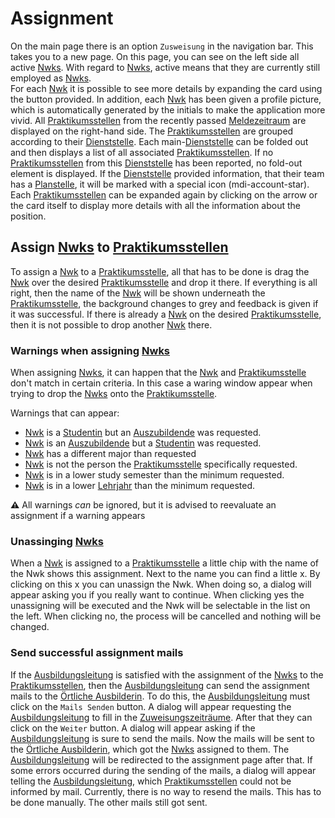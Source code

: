 # Assignment

On the main page there is an option `Zusweisung` in the navigation bar.
This takes you to a new page.
On this page, you can see on the left side all active [Nwks](./../glossary.md#nwk). 
With regard to [Nwks](./../glossary.md#nwk), active means that they are currently still employed as [Nwks](./../glossary.md#nwk).  
For each [Nwk](./../glossary.md#nwk) it is possible to see more details by expanding the card using the button provided.
In addition, each [Nwk](./../glossary.md#nwk) has been given a profile picture, 
which is automatically generated by the initials to make the application more vivid.
All [Praktikumsstellen](./../glossary.md#praktikumsstelle) from the recently passed [Meldezeitraum](../glossary.md#meldezeitraum) are displayed on the right-hand side. 
The [Praktikumsstellen](./../glossary.md#praktikumsstelle) are grouped according to their [Dienststelle](../glossary.md#dienststelle).
Each main-[Dienststelle](../glossary.md#dienststelle) can be folded out and then displays a list of all associated [Praktikumsstellen](./../glossary.md#praktikumsstelle). 
If no [Praktikumsstellen](./../glossary.md#praktikumsstelle) from this [Dienststelle](../glossary.md#dienststelle) has been reported, no fold-out element is displayed.
If the [Dienststelle](../glossary.md#dienststelle) provided information, that their team has a [Planstelle](../glossary.md#planstelle),
it will be marked with a special icon (mdi-account-star).
Each [Praktikumsstellen](./../glossary.md#praktikumsstelle) can be expanded again by clicking on the arrow or the card itself to display more details with all the information about the position.

## Assign [Nwks](./../glossary.md#nwk) to [Praktikumsstellen](./../glossary.md#praktikumsstelle)

To assign a [Nwk](./../glossary.md#nwk) to a [Praktikumsstelle](./../glossary.md#praktikumsstelle),
all that has to be done is drag the [Nwk](./../glossary.md#nwk) over the desired [Praktikumsstelle](./../glossary.md#praktikumsstelle) and drop it there.
If everything is all right, then the name of the [Nwk](./../glossary.md#nwk) will be shown underneath the [Praktikumsstelle](./../glossary.md#praktikumsstelle),
 the background changes to grey and feedback is given if it was successful.
If there is already a [Nwk](./../glossary.md#nwk) on the desired [Praktikumsstelle](./../glossary.md#praktikumsstelle),
then it is not possible to drop another [Nwk](./../glossary.md#nwk) there.

### Warnings when assigning [Nwks](./../glossary.md#nwk)

When assigning [Nwks](./../glossary.md#nwk), it can happen that the [Nwk](./../glossary.md#nwk) and [Praktikumsstelle](./../glossary.md#praktikumsstelle) don't match in certain criteria.
In this case a waring window appear when trying to drop the [Nwks](./../glossary.md#nwk) onto the [Praktikumsstelle](./../glossary.md#praktikumsstelle).

Warnings that can appear:
- [Nwk](./../glossary.md#nwk) is a [Studentin](./../glossary.md#studentin) but an [Auszubildende](./../glossary.md#auszubildende) was requested.
- [Nwk](./../glossary.md#nwk) is an [Auszubildende](./../glossary.md#auszubildende) but a [Studentin](./../glossary.md#studentin) was requested.
- [Nwk](./../glossary.md#nwk) has a different major than requested
- [Nwk](./../glossary.md#nwk) is not the person the [Praktikumsstelle](./../glossary.md#praktikumsstelle) specifically requested.
- [Nwk](./../glossary.md#nwk) is in a lower study semester than the minimum requested.
- [Nwk](./../glossary.md#nwk) is in a lower [Lehrjahr](./../glossary.md#lehrjahr) than the minimum requested.

**⚠** All warnings *can* be ignored, but it is advised to reevaluate an assignment if a warning appears

### Unassinging [Nwks](./../glossary.md#nwk)
When a [Nwk](./../glossary.md#nwk) is assigned to a [Praktikumsstelle](./../glossary.md#praktikumsstelle) a little chip with the name of the Nwk shows this assignment.
Next to the name you can find a little x. By clicking on this x you can unassign the Nwk. When doing so,
a dialog will appear asking you if you really want to continue. When clicking yes the unassigning will be executed
and the Nwk will be selectable in the list on the left. When clicking no, the process will be cancelled and
nothing will be changed.

### Send successful assignment mails
If the [Ausbildungsleitung](./../glossary.md#örtliche-ausbildungsleitung) is satisfied with the assignment of the [Nwks](./../glossary.md#nwk) to the [Praktikumsstellen](./../glossary.md#praktikumsstelle),
then the [Ausbildungsleitung](./../glossary.md#örtliche-ausbildungsleitung) can send the assignment mails to the [Örtliche Ausbilderin](./../glossary.md#örtliche-ausbilderin).
To do this, the [Ausbildungsleitung](./../glossary.md#örtliche-ausbildungsleitung) must click on the `Mails Senden` button.
A dialog will appear requesting the [Ausbildungsleitung](./../glossary.md#örtliche-ausbildungsleitung) to fill in the [Zuweisungszeiträume](./../glossary.md#zuweisungszeitraum).
After that they can click on the `Weiter` button.
A dialog will appear asking if the [Ausbildungsleitung](./../glossary.md#örtliche-ausbildungsleitung) is sure to send the mails.
Now the mails will be sent to the [Örtliche Ausbilderin](./../glossary.md#örtliche-ausbilderin), which got the [Nwks](./../glossary.md#nwk) assigned to them.
The [Ausbildungsleitung](./../glossary.md#örtliche-ausbildungsleitung) will be redirected to the assignment page after that.
If some errors occurred during the sending of the mails, a dialog will appear telling the [Ausbildungsleitung](./../glossary.md#örtliche-ausbildungsleitung),
which [Praktikumsstellen](./../glossary.md#praktikumsstelle) could not be informed by mail. Currently, there is no way to resend the mails. 
This has to be done manually.
The other mails still got sent.